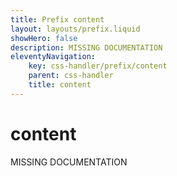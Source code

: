 ```yaml
---
title: Prefix content
layout: layouts/prefix.liquid
showHero: false
description: MISSING DOCUMENTATION
eleventyNavigation:
	key: css-handler/prefix/content
	parent: css-handler
	title: content
---
```


# content

MISSING DOCUMENTATION